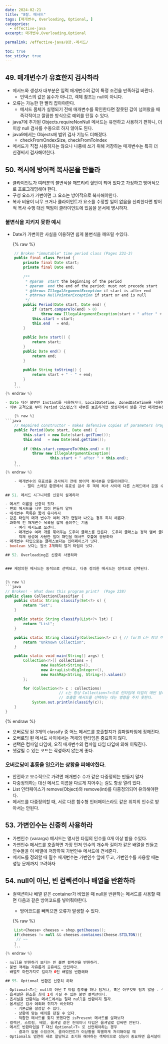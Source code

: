 ```yaml
---
date: 2024-02-21
title: "8장. 메서드"
tags: [매개변수, Overloading, Optional, ]
categories:
  - effective-java
excerpt: 매개변수,Overloading,Optional

permalink: /effective-java/8장.-메서드/

toc: true
toc_sticky: true
---
```



## 49. 매개변수가 유효한지 검사하라

- 메서드와 생성자 대부분은 입력 매개변수의 값이 특정 조건을 만족하길 바란다.
	- 인덱스의 값은 음수가 아니고, 객체 참조는 null이 아니다.
- 오류는 가능한 한 빨리 잡아야한다.
	- 메서드 몸체가 실행되기 전에 매개변수를 확인한다면 잘못된 값이 넘어왔을 때 즉각적이고 깔끔한 방식으로 예외를 던질 수 있다.
- java7에 추가된 Objects.requireNonNull 메서드는 유연하고 사용하기 편하니, 더이상 null 검사를 수동으로 하지 않아도 된다.
- java9에서는 Objects에 범위 검사 기능도 더해졌다.
	- checkFromOndexSize, checkFromToIndex
- 메서드가 직접 사용하지는 않으나 나중에 쓰기 위해 저장하는 매개변수는 특히 더 신경써서 검사해야한다.

## 50. 적시에 방어적 복사본을 만들라

- 클라이언트가 여러분의 불변식을 깨뜨리려 혈안이 되어 있다고 가정하고 방어적으로 프로그래밍해야 한다.
- 구성 요소가 가변이면 그 요소는 방어적으로 복사해야한다.
- 복사 비용이 너무 크거나 클라이언트가 요소를 수정할 일이 없음을 신뢰한다면 방어적 복사 수행 대신 책임이 클라이언트에 있음을 문서에 명시하자.

### 불변식을 지키지 못한 예시

- Date가 가변이란 사실을 이용하면 쉽게 불변식을 깨뜨릴 수있다.

	{% raw %}
```java
	// Broken "immutable" time period class (Pages 231-3)
	public final class Period {
	    private final Date start;
	    private final Date end;
	
	    /**
	     * @param  start the beginning of the period
	     * @param  end the end of the period; must not precede start
	     * @throws IllegalArgumentException if start is after end
	     * @throws NullPointerException if start or end is null
	     */
	    public Period(Date start, Date end) {
	        if (start.compareTo(end) > 0)
	            throw new IllegalArgumentException(start + " after " + end);
	        this.start = start;
	        this.end   = end;
	    }
	
	    public Date start() {
	        return start;
	    }
	    public Date end() {
	        return end;
	    }
	
	    public String toString() {
	        return start + " - " + end;
	    }
	}
	```
{% endraw %}

- Date 대신 불변인 Instant를 사용하거나, LocalDateTime, ZonedDateTime을 사용하자
- 외부 공격으로 부터 Period 인스턴스의 내부를 보호하려면 생성자에서 받은 가변 매개변수를 각각 방어적으로 복사해야한다.

	{% raw %}
```java
	// Repaired constructor - makes defensive copies of parameters (Page 232)
	public Period(Date start, Date end) {
	    this.start = new Date(start.getTime());
	    this.end   = new Date(end.getTime());
	
	    if (this.start.compareTo(this.end) > 0)
	        throw new IllegalArgumentException(
	                this.start + " after " + this.end);
	}
	```
{% endraw %}

	- 매개변수의 유효성을 검사하기 전에 방어적 복사본을 만들어야한다.
		- 멀티 스레딩 환경에서 유효성 검사 후 객체 복사 사이에 다른 스레드에서 값을 수정할 수있다.

## 51. 메서드 시그니처를 신중히 설계하라

- 메서드 이름을 신중히 짓자.
- 편의 메서드를 너무 많이 만들지 말자
- 매개변수 목록은 짧게 유지하자
- 같은 타입의 매개 변수가 여러 개가 연달아 나오는 경우 특히 해롭다.
- 과하게 긴 매개변수 목록을 짧게 줄여주는 기술
	- 여러 메서드로 쪼갠다.
	- 매개변수 여러 개를 묶어주는 도우미 클래스를 만든다. 도우미 클래스는 정적 멤버 클래스로 둔다.
	- 객체 생성에 사용한 빌더 패턴을 메서드 호출에 응용하라
- 매개변수 타입으로는 클래스보다는 인터페이스가 낫다.
- boolean 보다는 원소 2개짜리 열거 타입이 낫다.

## 52. Overloading은 신중히 사용하라


### 재정의한 메서드는 동적으로 선택되고, 다중 정의한 메서드는 정적으로 선택된다.


{% raw %}
```java
// Broken! - What does this program print?  (Page 238)
public class CollectionClassifier {
    public static String classify(Set<?> s) {
        return "Set";
    }

    public static String classify(List<?> lst) {
        return "List";
    }

    public static String classify(Collection<?> c) { // for의 c는 항상 여기 해당됨
        return "Unknown Collection";
    }

    public static void main(String[] args) {
        Collection<?>[] collections = {
                new HashSet<String>(),
                new ArrayList<BigInteger>(),
                new HashMap<String, String>().values()
        };

        for (Collection<?> c : collections) 
						// c는 항상 Collection<?>으로 런타임에 타입이 매번 달라지지만, 
						// 호출할 메서드를 선택하는 데는 영향을 주지 못한다.
            System.out.println(classify(c));
    }
}
```
{% endraw %}

- 오버로딩 된 3개의 classify 중 어느 메서드를 호출할지가 컴파일타임에 정해진다.
- 오버로딩 된 메서드 사이에서는 객체의 런타임은 중요하지 않다.
- 선택은 컴파일 타임에, 오직 매개변수의 컴파일 타임 타입에 의해 이뤄진다.
- 헷갈릴 수 있는 코드는 작성하지 않는게 좋다.

### 오버로딩이 혼동을 일으키는 상황을 피해야한다.

- 안전하고 보수적으로 가려면 매개변수 수가 같은 다중정의는 만들지 말자
- 다중정의하는 대신 메서드 이름을 다르게 지어주는 길도 항상 열려 있다.
- List<E> 인터페이스가 remove(Object)와 remove(int)를 다중정의되어 유의해야한다.
- 메서드를 다중정의할 때, 서로 다른 함수형 인터페이스라도 같은 위치의 인수로 받아서는 안된다.

## 53. 가변인수는 신중히 사용하라

- 가변인수 (varargs) 메서드는 명시한 타입의 인수를 0개 이상 받을 수있다.
- 가변인수 메서드를 호출하면 가장 먼저 인수의 개수와 길이가 같은 배열을 만들고 인수들을 이 배열에 저장하여 가변인수 메서드에 건네준다.
- 메서드를 정의할 때 필수 매개변수는 가변인수 앞에 두고, 가변인수를 사용할 때는 성능 문제까지 고려하자

## 54. null이 아닌, 빈 컬렉션이나 배열을 반환하라

- 컬렉션이나 배열 같은 container가 비었을 때 null을 반환하는 메서드를 사용할 때면 다음과 같은 방어코드를 넣어줘야한다.
	- 방어코드를 빼먹으면 오류가 발생할 수 있다.

	{% raw %}
```java
	List<Cheese> cheeses = shop.getCheeses();
	if(cheeses != null && cheeses.containes(Cheese.STILTON)){
	 // ~~
	}
	```
{% endraw %}

- null을 반환하기 보다는 빈 불변 컬렉션을 반환하라.
- 불변 객체는 자유롭게 공유해도 안전하다.
- 배열도 마찬가지로 길이가 0인 배열을 반환해라

## 55. Optional 반환은 신중히 하라

- Optional<T>는 null이 아닌 T 타입 참조를 하나 담거나, 혹은 아무것도 담지 않을 . 수있다.
- 옵셔널은 원소를 최대 1개 가질 수 있는 불변 컬렉션이다.
- 옵셔널을 반환하는 메서드에서는 절대 null을 반환하지 말자.
- 옵셔널은 검사 예외와 취지가 비슷하다
	- 기본값을 설정할 수 있다.
	- 상황에 맞는 예외를 던질 수 있다.
	- 적합한 메서드를 찾지 못했다면 isPresent 메서드를 살펴보자
- 컬렉션, 스트림, 배일, 옵셔널 같은 컨테이너 타입은 옵셔널로 감싸면 안된다.
- 메서드 반환타입을 T 대신 Optional<T> 로 선언해야하는 경우
	- 결과가 없을 수있으며, 클라이언트가 이상황을 특별하게 처리해야할 때
- Optional도 엄연히 새로 할당하고 초기화 해야하는 객체이므로 성능이 중요하면 옵셔널이 맞지 않을 수 있다.
